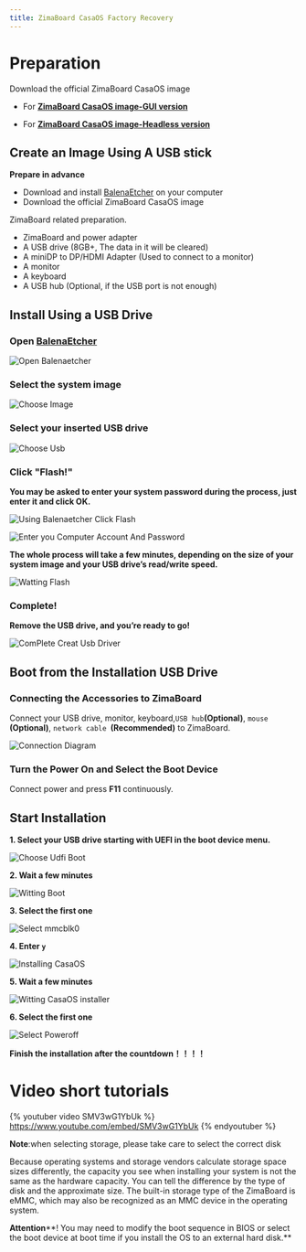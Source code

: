 ```yaml
---
title: ZimaBoard CasaOS Factory Recovery
---
```


# Preparation

Download the official ZimaBoard CasaOS image

- For [**ZimaBoard CasaOS image-GUI version**](https://drive.google.com/file/d/1b-k7d1LzPHNUtem-hOrHB5dDt0_AC6mK/view)

- For [**ZimaBoard CasaOS image-Headless version**](https://drive.google.com/file/d/1PFw1JXoimwUvOX9kgkmOSUM0evi_GGxv/view)
## Create an Image Using A USB stick

**Prepare in advance**

- Download and install [BalenaEtcher](https://www.balena.io/etcher/) on your computer
- Download the official ZimaBoard CasaOS image

ZimaBoard related preparation.

- ZimaBoard and power adapter
- A USB drive (8GB+, The data in it will be cleared)
- A miniDP to DP/HDMI Adapter (Used to connect to a monitor)
- A monitor
- A keyboard
- A USB hub (Optional, if the USB port is not enough)



## Install Using a USB Drive

###  Open [BalenaEtcher](https://www.balena.io/etcher/)

![Open Balenaetcher](/images/Restore-factory-settings/open-balenaetcher.png)

### Select the system image 

![Choose Image](/images/Restore-factory-settings/choose-image.png)

### Select your inserted USB drive

![Choose Usb](/images/Restore-factory-settings/choose-usb.png)

### Click "Flash!" 

**You may be asked to enter your system password during the process, just enter it and click OK.**

![Using Balenaetcher Click Flash](/images/Restore-factory-settings/click-flash.png)

![Enter you Computer Account And Password ](/images/Restore-factory-settings/enter-password.png)

**The whole process will take a few minutes, depending on the size of your system image and your USB drive’s read/write speed.**

![Watting Flash](/images/Restore-factory-settings/waiting-flash.png)

### Complete! 

**Remove the USB drive, and you’re ready to go!**

![ComPlete Creat Usb Driver](/images/Restore-factory-settings/complete-flash.png)

## **Boot from the Installation USB Drive**

### Connecting the Accessories to ZimaBoard

Connect your USB drive, monitor, keyboard,` USB hub `**(Optional)**, `mouse `**(Optional)**, `network cable `**(Recommended)** to ZimaBoard.

![Connection Diagram](/images/Restore-factory-settings/connection-diagram.png)

### Turn the Power On and Select the Boot Device

Connect power and press **F11** continuously.

## **Start Installation**

**1. Select your USB drive starting with UEFI in the boot device menu.**

![Choose Udfi Boot](/images/Restore-factory-settings/choose-uefi-boot.jpeg)

**2. Wait a few minutes**

![Witting Boot](/images/Restore-factory-settings/witting-boot.png)

**3. Select the first one**

![Select mmcblk0](/images/Restore-factory-settings/select-mmcblk0.png)

**4. Enter `y`**

![Installing CasaOS](/images/Restore-factory-settings/enter-yes.png)

**5. Wait a few minutes**

![Witting CasaOS installer](/images/Restore-factory-settings/witting-install.png)

**6. Select the first one**

![Select Poweroff](/images/Restore-factory-settings/select-poweroff.png)

**Finish the installation after the countdown！！！！**

# Video short tutorials

{% youtuber video SMV3wG1YbUk %}
https://www.youtube.com/embed/SMV3wG1YbUk
{% endyoutuber %}

**Note**:when selecting storage, please take care to select the correct disk

Because operating systems and storage vendors calculate storage space sizes differently, the capacity you see when installing your system is not the same as the hardware capacity. You can tell the difference by the type of disk and the approximate size.
The built-in storage type of the ZimaBoard is eMMC, which may also be recognized as an MMC device in the operating system.

**Attention****! You may need to modify the boot sequence in BIOS or select the boot device at boot time if you install the OS to an external hard disk.**